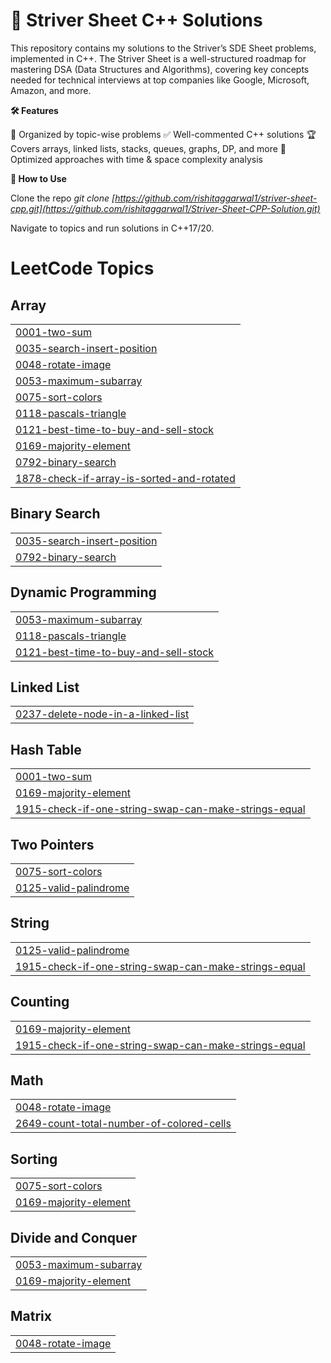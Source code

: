 # 📌 Striver Sheet C++ Solutions
This repository contains my solutions to the Striver’s SDE Sheet problems, implemented in C++. The Striver Sheet is a well-structured roadmap for mastering DSA (Data Structures and Algorithms), covering key concepts needed for technical interviews at top companies like Google, Microsoft, Amazon, and more.

**🛠 Features**

  📂 Organized by topic-wise problems
  ✅ Well-commented C++ solutions
  🏆 Covers arrays, linked lists, stacks, queues, graphs, DP, and more
  🚀 Optimized approaches with time & space complexity analysis

**📖 How to Use**

  Clone the repo
  _git clone [https://github.com/rishitaggarwal1/striver-sheet-cpp.git](https://github.com/rishitaggarwal1/Striver-Sheet-CPP-Solution.git)_
  
  Navigate to topics and run solutions in C++17/20.

<!---LeetCode Topics Start-->
# LeetCode Topics
## Array
|  |
| ------- |
| [0001-two-sum](https://github.com/rishitaggarwal1/Striver-Sheet-CPP-Solution/tree/master/0001-two-sum) |
| [0035-search-insert-position](https://github.com/rishitaggarwal1/Striver-Sheet-CPP-Solution/tree/master/0035-search-insert-position) |
| [0048-rotate-image](https://github.com/rishitaggarwal1/Striver-Sheet-CPP-Solution/tree/master/0048-rotate-image) |
| [0053-maximum-subarray](https://github.com/rishitaggarwal1/Striver-Sheet-CPP-Solution/tree/master/0053-maximum-subarray) |
| [0075-sort-colors](https://github.com/rishitaggarwal1/Striver-Sheet-CPP-Solution/tree/master/0075-sort-colors) |
| [0118-pascals-triangle](https://github.com/rishitaggarwal1/Striver-Sheet-CPP-Solution/tree/master/0118-pascals-triangle) |
| [0121-best-time-to-buy-and-sell-stock](https://github.com/rishitaggarwal1/Striver-Sheet-CPP-Solution/tree/master/0121-best-time-to-buy-and-sell-stock) |
| [0169-majority-element](https://github.com/rishitaggarwal1/Striver-Sheet-CPP-Solution/tree/master/0169-majority-element) |
| [0792-binary-search](https://github.com/rishitaggarwal1/Striver-Sheet-CPP-Solution/tree/master/0792-binary-search) |
| [1878-check-if-array-is-sorted-and-rotated](https://github.com/rishitaggarwal1/Striver-Sheet-CPP-Solution/tree/master/1878-check-if-array-is-sorted-and-rotated) |
## Binary Search
|  |
| ------- |
| [0035-search-insert-position](https://github.com/rishitaggarwal1/Striver-Sheet-CPP-Solution/tree/master/0035-search-insert-position) |
| [0792-binary-search](https://github.com/rishitaggarwal1/Striver-Sheet-CPP-Solution/tree/master/0792-binary-search) |
## Dynamic Programming
|  |
| ------- |
| [0053-maximum-subarray](https://github.com/rishitaggarwal1/Striver-Sheet-CPP-Solution/tree/master/0053-maximum-subarray) |
| [0118-pascals-triangle](https://github.com/rishitaggarwal1/Striver-Sheet-CPP-Solution/tree/master/0118-pascals-triangle) |
| [0121-best-time-to-buy-and-sell-stock](https://github.com/rishitaggarwal1/Striver-Sheet-CPP-Solution/tree/master/0121-best-time-to-buy-and-sell-stock) |
## Linked List
|  |
| ------- |
| [0237-delete-node-in-a-linked-list](https://github.com/rishitaggarwal1/Striver-Sheet-CPP-Solution/tree/master/0237-delete-node-in-a-linked-list) |
## Hash Table
|  |
| ------- |
| [0001-two-sum](https://github.com/rishitaggarwal1/Striver-Sheet-CPP-Solution/tree/master/0001-two-sum) |
| [0169-majority-element](https://github.com/rishitaggarwal1/Striver-Sheet-CPP-Solution/tree/master/0169-majority-element) |
| [1915-check-if-one-string-swap-can-make-strings-equal](https://github.com/rishitaggarwal1/Striver-Sheet-CPP-Solution/tree/master/1915-check-if-one-string-swap-can-make-strings-equal) |
## Two Pointers
|  |
| ------- |
| [0075-sort-colors](https://github.com/rishitaggarwal1/Striver-Sheet-CPP-Solution/tree/master/0075-sort-colors) |
| [0125-valid-palindrome](https://github.com/rishitaggarwal1/Striver-Sheet-CPP-Solution/tree/master/0125-valid-palindrome) |
## String
|  |
| ------- |
| [0125-valid-palindrome](https://github.com/rishitaggarwal1/Striver-Sheet-CPP-Solution/tree/master/0125-valid-palindrome) |
| [1915-check-if-one-string-swap-can-make-strings-equal](https://github.com/rishitaggarwal1/Striver-Sheet-CPP-Solution/tree/master/1915-check-if-one-string-swap-can-make-strings-equal) |
## Counting
|  |
| ------- |
| [0169-majority-element](https://github.com/rishitaggarwal1/Striver-Sheet-CPP-Solution/tree/master/0169-majority-element) |
| [1915-check-if-one-string-swap-can-make-strings-equal](https://github.com/rishitaggarwal1/Striver-Sheet-CPP-Solution/tree/master/1915-check-if-one-string-swap-can-make-strings-equal) |
## Math
|  |
| ------- |
| [0048-rotate-image](https://github.com/rishitaggarwal1/Striver-Sheet-CPP-Solution/tree/master/0048-rotate-image) |
| [2649-count-total-number-of-colored-cells](https://github.com/rishitaggarwal1/Striver-Sheet-CPP-Solution/tree/master/2649-count-total-number-of-colored-cells) |
## Sorting
|  |
| ------- |
| [0075-sort-colors](https://github.com/rishitaggarwal1/Striver-Sheet-CPP-Solution/tree/master/0075-sort-colors) |
| [0169-majority-element](https://github.com/rishitaggarwal1/Striver-Sheet-CPP-Solution/tree/master/0169-majority-element) |
## Divide and Conquer
|  |
| ------- |
| [0053-maximum-subarray](https://github.com/rishitaggarwal1/Striver-Sheet-CPP-Solution/tree/master/0053-maximum-subarray) |
| [0169-majority-element](https://github.com/rishitaggarwal1/Striver-Sheet-CPP-Solution/tree/master/0169-majority-element) |
## Matrix
|  |
| ------- |
| [0048-rotate-image](https://github.com/rishitaggarwal1/Striver-Sheet-CPP-Solution/tree/master/0048-rotate-image) |
<!---LeetCode Topics End-->